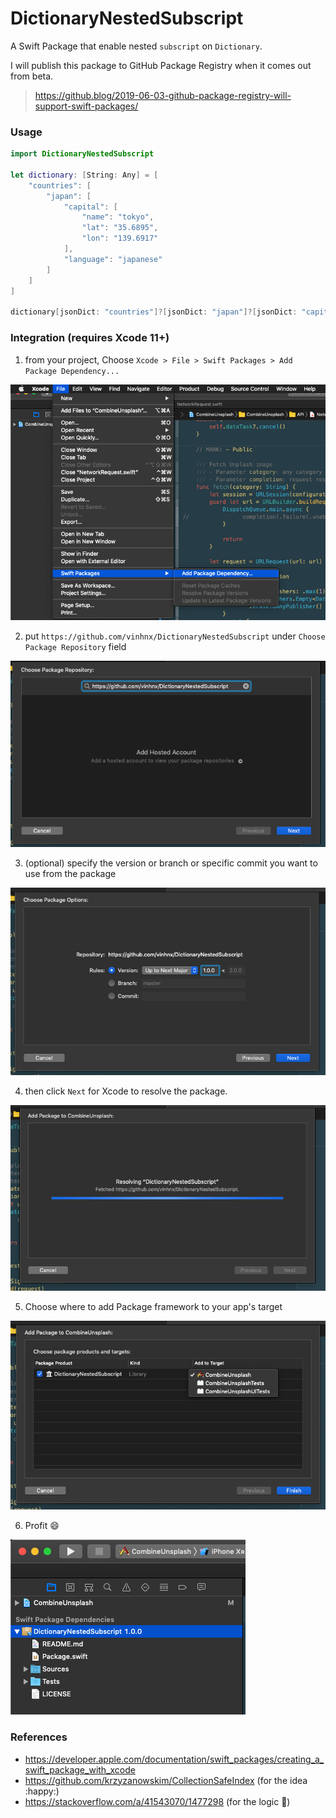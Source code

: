 # DictionaryNestedSubscript

A Swift Package that enable nested `subscript` on `Dictionary`.

I will publish this package to GitHub Package Registry when it comes out from beta.

> https://github.blog/2019-06-03-github-package-registry-will-support-swift-packages/

### Usage

```swift
import DictionaryNestedSubscript

let dictionary: [String: Any] = [
    "countries": [
        "japan": [
            "capital": [
                "name": "tokyo",
                "lat": "35.6895",
                "lon": "139.6917"
            ],
            "language": "japanese"
        ]
    ]
]

dictionary[jsonDict: "countries"]?[jsonDict: "japan"]?[jsonDict: "capital"]?["name"] // "tokyo"
```

### Integration (requires Xcode 11+)

1. from your project, Choose `Xcode > File > Swift Packages > Add Package Dependency...`

![demo](./screenshot/step_1.png)

2. put `https://github.com/vinhnx/DictionaryNestedSubscript` under `Choose Package Repository` field

![demo](./screenshot/step_2.png)

3. (optional) specify the version or branch or specific commit you want to use from the package

![demo](./screenshot/step_3.png)

4. then click `Next` for Xcode to resolve the package.

![demo](./screenshot/step_4.png)

5. Choose where to add Package framework to your app's target

![demo](./screenshot/step_5.png)

6. Profit :smile:

![demo](./screenshot/step_6.png)

### References

+ https://developer.apple.com/documentation/swift_packages/creating_a_swift_package_with_xcode
+ https://github.com/krzyzanowskim/CollectionSafeIndex (for the idea :happy:)
+ https://stackoverflow.com/a/41543070/1477298 (for the logic :rocket:)
